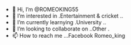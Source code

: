 - 👋 Hi, I’m @ROMEOKING55
- 👀 I’m interested in .Entertainment &  cricket ..
- 🌱 I’m currently learnying .University ..
- 💞️ I’m looking to collaborate on ..Other .
- 📫 How to reach me ...Facebook Romeo_king 

<!---
ROMEOKING55/ROMEOKING55 is a ✨ special ✨ repository because its `README.md` (this file) appears on your GitHub profile.
You can click the Preview link to take a look at your changes.
--->
